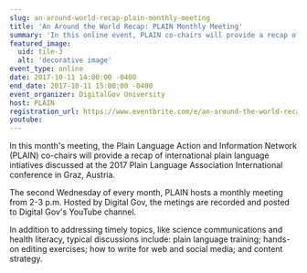 ```yaml
---
slug: an-around-world-recap-plain-monthly-meeting
title: 'An Around the World Recap: PLAIN Monthly Meeting'
summary: 'In this online event, PLAIN co-chairs will provide a recap of international plain language initiatives discussed at the 2017 Plain Language Association International conference in Graz, Austria'
featured_image: 
  uid: tile-3
  alt: 'decorative image'
event_type: online
date: 2017-10-11 14:00:00 -0400
end_date: 2017-10-11 15:00:00 -0400
event_organizer: DigitalGov University
host: PLAIN
registration_url: https://www.eventbrite.com/e/an-around-the-world-recap-plain-monthly-meeting-registration-38539458558
youtube: 
---
```


In this month's meeting, the Plain Language Action and Information Network (PLAIN) co-chairs will provide a recap of international plain language intiatives discussed at the 2017 Plain
Language Association International conference in Graz, Austria.

The second Wednesday of every month, PLAIN hosts a monthly meeting from 2-3 p.m. Hosted by Digital Gov, the metings are recorded and posted to Digital Gov's YouTube channel.
 
In addition to addressing timely topics, like science communications and health literacy, typical discussions include: plain language training; hands-on editing exercises; how to write for web and social media; and content strategy.
